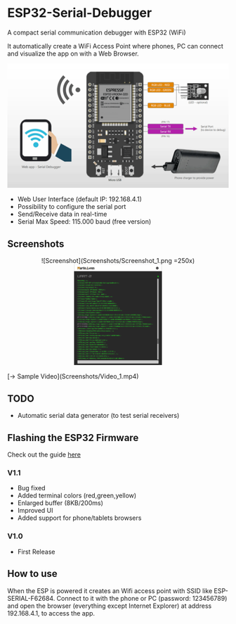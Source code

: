 # ESP32-Serial-Debugger
A compact serial communication debugger with ESP32 (WiFi)

It automatically create a WiFi Access Point where phones, PC can connect and visualize the app on with a Web Browser.

![Serial Debugger](Schematics/ESP32_Connections_V1.0.png)

- Web User Interface (default IP: 192.168.4.1)
- Possibility to configure the serial port
- Send/Receive data in real-time
- Serial Max Speed: 115.000 baud (free version)

## Screenshots
<p align="center">
![Screenshot](Screenshots/Screenshot_1.png =250x)
<img src="Screenshots/Screenshot_1.png" alt="Screenshot" width="200"/>
</p>
[→ Sample Video](Screenshots/Video_1.mp4)

## TODO
- Automatic serial data generator (to test serial receivers)

## Flashing the ESP32 Firmware
Check out the guide [here](https://www.martinloren.com/guides/fashing-esp32/) 

### V1.1
- Bug fixed
- Added terminal colors (red,green,yellow)
- Enlarged buffer (8KB/200ms)
- Improved UI
- Added support for phone/tablets browsers

### V1.0
- First Release

## How to use
When the ESP is powered it creates an Wifi access point with SSID like ESP-SERIAL-F62684. Connect to it with the phone or PC (password: 123456789) and open the browser (everything except Internet Explorer) at address 192.168.4.1, to access the app.
 
 

